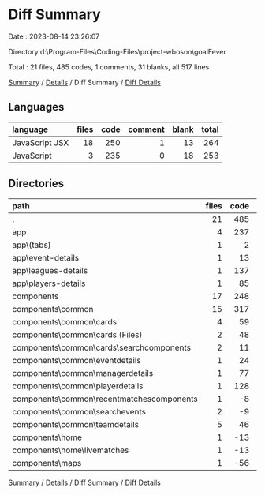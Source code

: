 # Diff Summary

Date : 2023-08-14 23:26:07

Directory d:\\Program-Files\\Coding-Files\\project-wboson\\goalFever

Total : 21 files,  485 codes, 1 comments, 31 blanks, all 517 lines

[Summary](results.md) / [Details](details.md) / Diff Summary / [Diff Details](diff-details.md)

## Languages
| language | files | code | comment | blank | total |
| :--- | ---: | ---: | ---: | ---: | ---: |
| JavaScript JSX | 18 | 250 | 1 | 13 | 264 |
| JavaScript | 3 | 235 | 0 | 18 | 253 |

## Directories
| path | files | code | comment | blank | total |
| :--- | ---: | ---: | ---: | ---: | ---: |
| . | 21 | 485 | 1 | 31 | 517 |
| app | 4 | 237 | -2 | 18 | 253 |
| app\\(tabs) | 1 | 2 | -2 | 0 | 0 |
| app\\event-details | 1 | 13 | 0 | 2 | 15 |
| app\\leagues-details | 1 | 137 | 0 | 9 | 146 |
| app\\players-details | 1 | 85 | 0 | 7 | 92 |
| components | 17 | 248 | 3 | 13 | 264 |
| components\\common | 15 | 317 | 8 | 20 | 345 |
| components\\common\\cards | 4 | 59 | -3 | 10 | 66 |
| components\\common\\cards (Files) | 2 | 48 | -5 | 7 | 50 |
| components\\common\\cards\\searchcomponents | 2 | 11 | 2 | 3 | 16 |
| components\\common\\eventdetails | 1 | 24 | 0 | 3 | 27 |
| components\\common\\managerdetails | 1 | 77 | 0 | 2 | 79 |
| components\\common\\playerdetails | 1 | 128 | 2 | 7 | 137 |
| components\\common\\recentmatchescomponents | 1 | -8 | 0 | -1 | -9 |
| components\\common\\searchevents | 2 | -9 | 0 | -1 | -10 |
| components\\common\\teamdetails | 5 | 46 | 9 | 0 | 55 |
| components\\home | 1 | -13 | -5 | -2 | -20 |
| components\\home\\livematches | 1 | -13 | -5 | -2 | -20 |
| components\\maps | 1 | -56 | 0 | -5 | -61 |

[Summary](results.md) / [Details](details.md) / Diff Summary / [Diff Details](diff-details.md)